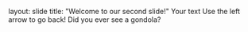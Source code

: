 layout: slide
title: "Welcome to our second slide!"
Your text
Use the left arrow to go back!
Did you ever see a gondola?
